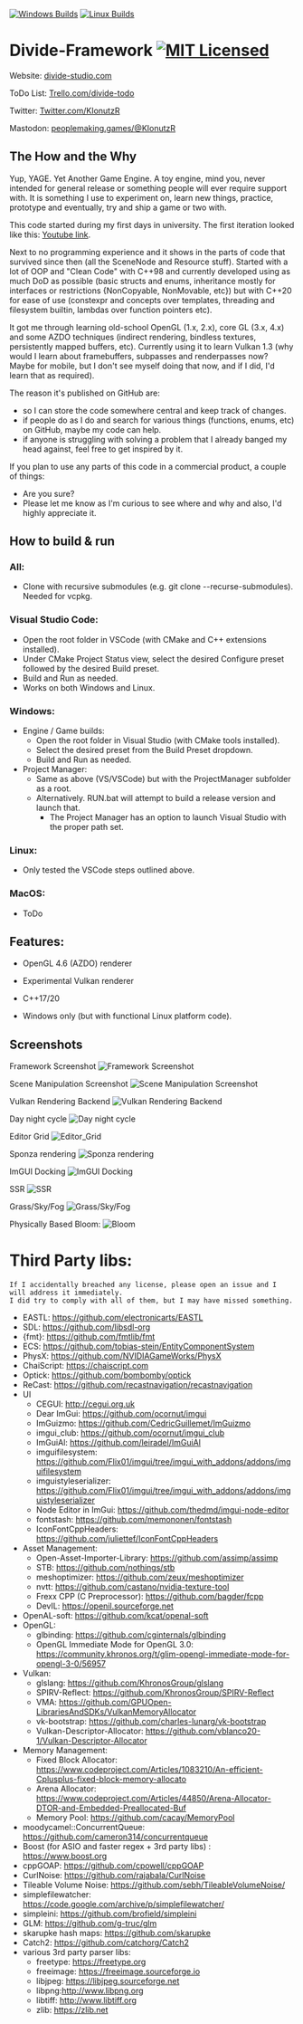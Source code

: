 [![Windows Builds](https://github.com/IonutCava/Divide-Framework/actions/workflows/Windows.yml/badge.svg)](https://github.com/IonutCava/Divide-Framework/actions/workflows/Windows.yml)
[![Linux Builds](https://github.com/IonutCava/Divide-Framework/actions/workflows/Linux.yml/badge.svg)](https://github.com/IonutCava/Divide-Framework/actions/workflows/Linux.yml)

# Divide-Framework [![MIT Licensed](https://img.shields.io/badge/license-MIT-blue.svg)](LICENSE)

Website: [divide-studio.com](http://www.divide-studio.com)

ToDo List: [Trello.com/divide-todo](https://trello.com/b/mujYqtxR/divide-todo)

Twitter: [Twitter.com/KIonutzR](https://twitter.com/KIonutzR)

Mastodon: [peoplemaking.games/@KIonutzR](https://peoplemaking.games/@KIonutzR)

## The How and the Why
Yup, YAGE. Yet Another Game Engine. A toy engine, mind you, never intended for general release or something people will ever require support with.
It is something I use to experiment on, learn new things, practice, prototype and eventually, try and ship a game or two with.

This code started during my first days in university. The first iteration looked like this: [Youtube link](https://www.youtube.com/watch?v=VWNjdmhz-lM).

Next to no programming experience and it shows in the parts of code that survived since then (all the SceneNode and Resource stuff). Started with a lot of OOP and "Clean Code" with C++98 and currently developed using as much DoD as possible (basic structs and enums, inheritance mostly for interfaces or restrictions {NonCopyable, NonMovable, etc}) but with C++20 for ease of use (constexpr and concepts over templates, threading and filesystem builtin, lambdas over function pointers etc).

It got me through learning old-school OpenGL (1.x, 2.x), core GL (3.x, 4.x) and some AZDO techniques (indirect rendering, bindless textures, persistently mapped buffers, etc).
Currently using it to learn Vulkan 1.3 (why would I learn about framebuffers, subpasses and renderpasses now? Maybe for mobile, but I don't see myself doing that now, and if I did, I'd learn that as required).

The reason it's published on GitHub are:
* so I can store the code somewhere central and keep track of changes.
* if people do as I do and search for various things (functions, enums, etc) on GitHub, maybe my code can help.
* if anyone is struggling with solving a problem that I already banged my head against, feel free to get inspired by it.

If you plan to use any parts of this code in a commercial product, a couple of things:
* Are you sure?
* Please let me know as I'm curious to see where and why and also, I'd highly appreciate it.
  
## How to build & run
### All:
- Clone with recursive submodules (e.g. git clone --recurse-submodules). Needed for vcpkg.
### Visual Studio Code:
- Open the root folder in VSCode (with CMake and C++ extensions installed).
- Under CMake Project Status view, select the desired Configure preset followed by the desired Build preset.
- Build and Run as needed.
- Works on both Windows and Linux.
### Windows:
- Engine / Game builds:
   - Open the root folder in Visual Studio (with CMake tools installed).
   - Select the desired preset from the Build Preset dropdown.
   - Build and Run as needed.
- Project Manager:
   - Same as above (VS/VSCode) but with the ProjectManager subfolder as a root.
   - Alternatively. RUN.bat will attempt to build a release version and launch that.
      - The Project Manager has an option to launch Visual Studio with the proper path set.
### Linux: 
- Only tested the VSCode steps outlined above.
### MacOS: 
- ToDo

## Features:

* OpenGL 4.6 (AZDO) renderer

* Experimental Vulkan renderer

* C++17/20

* Windows only (but with functional Linux platform code).

## Screenshots
Framework Screenshot
![Framework Screenshot](http://divide-studio.co.uk/Editor.png)

Scene Manipulation Screenshot
![Scene Manipulation Screenshot](http://divide-studio.co.uk/Editor2.png)

Vulkan Rendering Backend
![Vulkan Rendering Backend](http://divide-studio.co.uk/VulkanRenderer.png)

Day night cycle
![Day night cycle](http://divide-studio.co.uk/fun2.png)

Editor Grid
![Editor_Grid](http://divide-studio.co.uk/EditorGrid.png)

Sponza rendering
![Sponza rendering](http://divide-studio.co.uk/Rendering.png)

ImGUI Docking
![ImGUI Docking](http://divide-studio.co.uk/Windows.png)

SSR
![SSR](http://divide-studio.co.uk/SSR.png)

Grass/Sky/Fog
![Grass/Sky/Fog](http://divide-studio.co.uk/sky_fog_2.png)

Physically Based Bloom:
![Bloom](http://divide-studio.co.uk/Bloom.png)
# Third Party libs:
```
If I accidentally breached any license, please open an issue and I will address it immediately.
I did try to comply with all of them, but I may have missed something.
```

* EASTL: https://github.com/electronicarts/EASTL
* SDL: https://github.com/libsdl-org
* {fmt}: https://github.com/fmtlib/fmt
* ECS: https://github.com/tobias-stein/EntityComponentSystem
* PhysX: https://github.com/NVIDIAGameWorks/PhysX
* ChaiScript: https://chaiscript.com
* Optick: https://github.com/bombomby/optick
* ReCast: https://github.com/recastnavigation/recastnavigation
* UI
    * CEGUI: http://cegui.org.uk
    * Dear ImGui: https://github.com/ocornut/imgui
    * ImGuizmo: https://github.com/CedricGuillemet/ImGuizmo
    * imgui_club: https://github.com/ocornut/imgui_club
    * ImGuiAl: https://github.com/leiradel/ImGuiAl
    * imguifilesystem: https://github.com/Flix01/imgui/tree/imgui_with_addons/addons/imguifilesystem
    * imguistyleserializer: https://github.com/Flix01/imgui/tree/imgui_with_addons/addons/imguistyleserializer
    * Node Editor in ImGui: https://github.com/thedmd/imgui-node-editor
    * fontstash: https://github.com/memononen/fontstash
    * IconFontCppHeaders: https://github.com/juliettef/IconFontCppHeaders
* Asset Management:
    * Open-Asset-Importer-Library: https://github.com/assimp/assimp
    * STB: https://github.com/nothings/stb
    * meshoptimizer: https://github.com/zeux/meshoptimizer
    * nvtt: https://github.com/castano/nvidia-texture-tool
    * Frexx CPP (C Preprocessor): https://github.com/bagder/fcpp
    * DevIL: https://openil.sourceforge.net
* OpenAL-soft: https://github.com/kcat/openal-soft
* OpenGL:
    * glbinding: https://github.com/cginternals/glbinding
    * OpenGL Immediate Mode for OpenGL 3.0: https://community.khronos.org/t/glim-opengl-immediate-mode-for-opengl-3-0/56957
* Vulkan:
    * glslang: https://github.com/KhronosGroup/glslang
    * SPIRV-Reflect: https://github.com/KhronosGroup/SPIRV-Reflect
    * VMA: https://github.com/GPUOpen-LibrariesAndSDKs/VulkanMemoryAllocator
    * vk-bootstrap: https://github.com/charles-lunarg/vk-bootstrap
    * Vulkan-Descriptor-Allocator: https://github.com/vblanco20-1/Vulkan-Descriptor-Allocator
* Memory Management:
    * Fixed Block Allocator: https://www.codeproject.com/Articles/1083210/An-efficient-Cplusplus-fixed-block-memory-allocato
    * Arena Allocator: https://www.codeproject.com/Articles/44850/Arena-Allocator-DTOR-and-Embedded-Preallocated-Buf
    * Memory Pool: https://github.com/cacay/MemoryPool
* moodycamel::ConcurrentQueue: https://github.com/cameron314/concurrentqueue
* Boost (for ASIO and faster regex + 3rd party libs) : https://www.boost.org
* cppGOAP: https://github.com/cpowell/cppGOAP
* CurlNoise: https://github.com/rajabala/CurlNoise
* Tileable Volume Noise: https://github.com/sebh/TileableVolumeNoise/
* simplefilewatcher: https://code.google.com/archive/p/simplefilewatcher/
* simpleini: https://github.com/brofield/simpleini
* GLM: https://github.com/g-truc/glm
* skarupke hash maps: https://github.com/skarupke
* Catch2: https://github.com/catchorg/Catch2
* various 3rd party parser libs:
    * freetype: https://freetype.org
    * freeimage: https://freeimage.sourceforge.io
    * libjpeg: https://libjpeg.sourceforge.net
    * libpng:http://www.libpng.org
    * libtiff: http://www.libtiff.org
    * zlib: https://zlib.net

